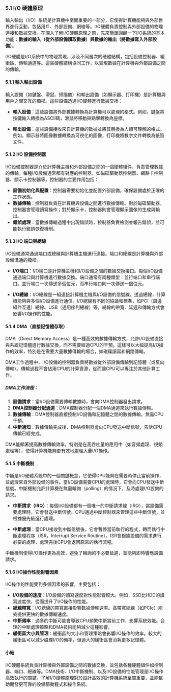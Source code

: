 ### 5.1 I/O 硬體原理

輸入輸出（I/O）系統是計算機中至關重要的一部分，它使得計算機能夠與外部世界進行互動，包括用戶、外部設備、網絡等。I/O硬體負責控制與外部設備的物理連接和數據交換。在深入了解I/O硬體原理之前，先來簡單回顧一下I/O系統的基本功能：**數據的輸入（從外部設備讀取數據）**與**數據的輸出（將數據寫入外部設備）**。

I/O硬體是I/O系統中的物理實現，涉及不同層次的硬體結構，包括設備控制器、緩衝區、傳輸通道等。這些硬體結構協同工作，以實現數據在計算機與外部設備之間的傳輸。

#### 5.1.1 輸入輸出設備

輸入設備（如鍵盤、滑鼠、掃描儀）和輸出設備（如顯示器、打印機）是計算機與用戶之間交互的橋樑。這些設備透過I/O硬體進行數據交換：

- **輸入設備**：這些設備將外部數據轉換為計算機可以處理的格式。例如，鍵盤將按鍵輸入轉換為ASCII碼，滑鼠將移動與點擊轉換為座標。
  
- **輸出設備**：這些設備接收來自計算機的數據並將其轉換為人類可理解的格式。例如，顯示器將圖像數據轉換為可視化的圖像，打印機將數字文件轉換為紙質文件。

#### 5.1.2 I/O 設備控制器

I/O設備控制器是介於計算機主機和外部設備之間的一個硬體組件，負責管理數據的傳輸。每種I/O設備通常都有對應的控制器，如磁碟驅動器控制器、網路卡控制器、顯示卡控制器等。控制器的主要作用包括：

- **設備初始化與配置**：控制器需要初始化並配置外部設備，確保設備處於正確的工作狀態。
- **數據傳輸**：控制器負責在計算機與設備之間進行數據傳輸。對於磁碟驅動器，控制器會管理讀寫操作；對於顯示卡，控制器則會管理顯示圖像的生成與輸出。
- **錯誤處理**：當數據傳輸過程中出現錯誤時，控制器負責檢測並報告錯誤，並可能執行錯誤恢復機制。

#### 5.1.3 I/O 端口與總線

I/O設備通常通過端口或總線與計算機主機進行連接。端口和總線是計算機與外部設備溝通的橋樑。

- **I/O端口**：I/O端口是計算機主機和I/O設備之間的數據交換接口。每個I/O設備通過端口與計算機進行數據交換。端口通常有兩種類型：並行端口和串行端口。並行端口一次傳送多個位元，而串行端口則一次傳送一個位元。
  
- **I/O總線**：I/O總線是一組連接計算機主機與I/O設備的信號線。透過總線，計算機能夠與多個I/O設備進行通信。I/O總線有不同的協議和標準，如PCI（周邊組件互連）總線、USB（通用序列總線）等。總線的帶寬、延遲和傳輸方式會影響I/O操作的性能。

#### 5.1.4 DMA（直接記憶體存取）

DMA（Direct Memory Access）是一種高效的數據傳輸方式，允許I/O設備直接與系統記憶體進行數據交換，而不需要經過CPU的干預。這樣可以大幅提高I/O操作的效率，特別是在需要大量數據傳輸的場合，如磁碟讀寫和網路傳輸。

DMA工作過程中，I/O設備的控制器負責將數據從外部設備傳輸到記憶體（或反向傳輸）。傳輸過程不會佔用CPU的計算資源，從而讓CPU可以專注於其他計算工作。

##### DMA工作流程：
1. **設備請求**：當I/O設備需要傳輸數據時，會向DMA控制器發出請求。
2. **DMA控制器分配通道**：DMA控制器分配一個DMA通道來執行數據傳輸。
3. **數據傳輸**：DMA控制器直接控制I/O設備和記憶體之間的數據傳輸，無需CPU干預。
4. **中斷通知**：數據傳輸完成後，DMA控制器會向CPU發送中斷信號，告訴CPU傳輸已經完成。

DMA能顯著提高數據傳輸效率，特別是在高吞吐量的應用中（如音頻處理、視頻處理等），使得計算機能夠更有效地處理大量I/O操作。

#### 5.1.5 中斷機制

中斷是I/O硬體系統中的一個關鍵概念，它使得CPU能夠在需要時停止當前操作，並處理來自外部設備的事件。當I/O設備需要CPU的處理時，它會向CPU發送中斷信號。中斷機制允許計算機在無需輪詢（polling）的情況下，及時處理I/O設備的請求。

- **中斷請求（IRQ）**：每個I/O設備都有一個唯一的中斷請求線（IRQ），當設備需要處理時，它會發送中斷信號。CPU通過中斷控制器來管理這些中斷信號，並根據優先級進行處理。
  
- **中斷處理**：當CPU接收到中斷信號後，它會暫停當前執行的程式，轉而執行中斷處理程序（ISR，Interrupt Service Routine）。ISR會根據設備的需求進行必要的處理，處理完後CPU會返回原來的執行流程。

中斷機制使得I/O操作更為高效，避免了輪詢的不必要延遲，並能夠即時響應設備請求。

#### 5.1.6 I/O操作性能影響因素

I/O操作的性能受到多個因素的影響，主要包括：

- **I/O設備的速度**：I/O設備的讀寫速度對性能影響較大。例如，SSD比HDD的讀寫速度快，從而提升了I/O操作的性能。
- **總線帶寬**：I/O總線的帶寬直接影響數據傳輸速率。高帶寬總線（如PCIe）能夠提供更快的數據傳輸速度。
- **中斷頻率**：過多的中斷可能會導致CPU頻繁中斷當前工作，影響系統效能。合理的中斷處理策略和DMA技術能夠減少這種影響。
- **緩衝區大小與管理**：緩衝區的大小和管理策略會影響I/O操作的效率。較大的緩衝區可以減少磁碟I/O的頻率，但過大的緩衝區會消耗更多記憶體。

#### 小結

I/O硬體系統負責計算機與外部設備之間的數據交換，並包括各種硬體組件如控制器、端口、總線等。DMA技術、I/O中斷機制、以及I/O設備的性能管理是I/O操作高效執行的關鍵。了解I/O硬體原理對於設計高效的計算機系統至關重要，並能幫助開發更可靠的設備驅動程式和操作系統。